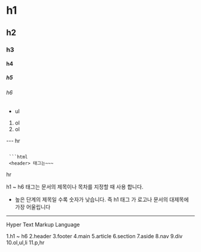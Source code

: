 # h1
## h2
### h3
#### h4
##### h5
###### h6

- ul
1. ol
1. ol

--- hr


``` 숫자1 왼쪽에 있는 따옴표

 ```html
 <header> 태그는~~~
 ```
hr

 h1 ~ h6
 태그는 문서의 제목이나 목차를 지정할 때 사용
합니다. 
- 높은 단계의 제목일 수록 숫자가 낮습니다. 
즉 h1 태그
가 로고나 문서의 대제목에 가장 어울립니다
-----------------------------------------

Hyper Text Markup Language

1.h1 ~ h6
2.header
3.footer
4.main
5.article
6.section
7.aside
8.nav
9.div
10.ol,ul,li
11.p,hr